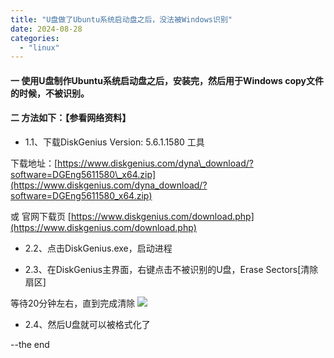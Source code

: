 ```yaml
---
title: "U盘做了Ubuntu系统启动盘之后，没法被Windows识别"
date: 2024-08-28
categories: 
  - "linux"
---
```


#### 一 使用U盘制作Ubuntu系统启动盘之后，安装完，然后用于Windows copy文件的时候，不被识别。

#### 二 方法如下：【参看网络资料】

- 1.1、下载DiskGenius Version: 5.6.1.1580 工具

下载地址：[https://www.diskgenius.com/dyna\_download/?software=DGEng5611580\_x64.zip](https://www.diskgenius.com/dyna_download/?software=DGEng5611580_x64.zip)

或 官网下载页 [https://www.diskgenius.com/download.php](https://www.diskgenius.com/download.php)

- 2.2、点击DiskGenius.exe，启动进程
    
- 2.3、在DiskGenius主界面，右键点击不被识别的U盘，Erase Sectors\[清除扇区\]
    

等待20分钟左右，直到完成清除 
![](https://poker-x-studio.github.io/images/image_2024-08-28_10-35-06.png)

- 2.4、然后U盘就可以被格式化了

\--the end
